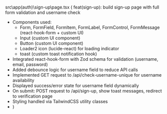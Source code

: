src\app\(auth)\sign-up\page.tsx
(
feat(sign-up): build sign-up page with full form validation and username check

- Components used: 
  - Form, FormField, FormItem, FormLabel, FormControl, FormMessage (react-hook-form + custom UI)
  - Input (custom UI component)
  - Button (custom UI component)
  - Loader2 icon (lucide-react) for loading indicator
  - toast (custom toast notification hook)
- Integrated react-hook-form with Zod schema for validation (username, email, password)
- Added debounce logic for username field to reduce API calls
- Implemented GET request to /api/check-username-unique for username availability
- Displayed success/error state for username field dynamically
- On submit: POST request to /api/sign-up, show toast messages, redirect to verification page
- Styling handled via TailwindCSS utility classes
- )
